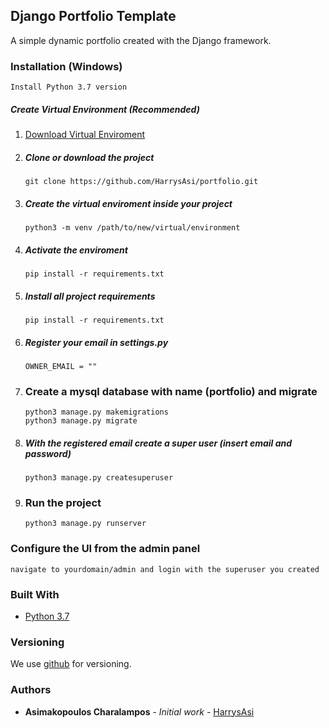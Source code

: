 ## Django Portfolio Template
A simple dynamic portfolio created with the Django framework.

### Installation (Windows)
```
Install Python 3.7 version
```

##### Create Virtual Environment (Recommended)
1) [Download Virtual Enviroment](https://docs.python.org/3/library/venv.html)

2) ##### Clone or download the project
    ```
    git clone https://github.com/HarrysAsi/portfolio.git
    ```
3) ##### Create the virtual enviroment inside your project
    ```
    python3 -m venv /path/to/new/virtual/environment
    ```
4) ##### Activate the enviroment
     ```
     pip install -r requirements.txt
     ```
5) ##### Install all project requirements
    ```
    pip install -r requirements.txt
    ```
6) ##### Register your email in settings.py
    ```
    OWNER_EMAIL = ""
    ```
7) ### Create a mysql database with name (portfolio) and migrate
    ```
    python3 manage.py makemigrations
    python3 manage.py migrate
    ```
8) ##### With the registered email create a super user (insert email and password)
   ```
   python3 manage.py createsuperuser 
   ```
9) ### Run the project
    ```
    python3 manage.py runserver
    ```
### Configure the UI from the admin panel
```
navigate to yourdomain/admin and login with the superuser you created
```

### Built With

* [Python 3.7](https://www.python.org/downloads/release/python-370/)

### Versioning

We use [github](https://github.com/) for versioning.

### Authors

* **Asimakopoulos Charalampos** - *Initial work* - [HarrysAsi](https://github.com/HarrysAsi)
